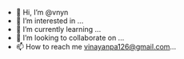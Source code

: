 - 👋 Hi, I’m @vnyn
- 👀 I’m interested in ...
- 🌱 I’m currently learning ...
- 💞️ I’m looking to collaborate on ...
- 📫 How to reach me vinayanpa126@gmail.com...

<!---
vnyn/vnyn is a ✨ special ✨ repository because its `README.md` (this file) appears on your GitHub profile.
You can click the Preview link to take a look at your changes.
--->
